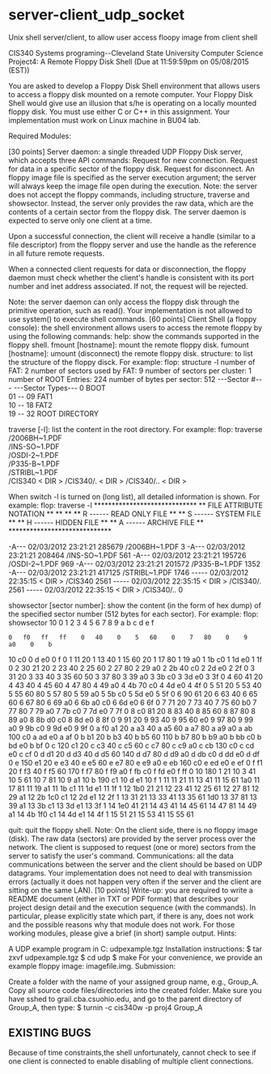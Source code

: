 # server-client_udp_socket
Unix shell server/client, to allow user access floopy image from client shell


CIS340 Systems programing--Cleveland State University Computer Science
Project4: A Remote Floppy Disk Shell (Due at 11:59:59pm on 05/08/2015 (EST))

You are asked to develop a Floppy Disk Shell environment that allows users to access a floppy disk mounted on a remote computer. Your Floppy Disk Shell would give use an illusion that s/he is operating on a locally mounted floppy disk. You must use either C or C++ in this assignment. Your implementation must work on Linux machine in BU04 lab.

Required Modules:

[30 points] Server daemon: a single threaded UDP Floppy Disk server, which accepts three API commands:
Request for new connection.
Request for data in a specific sector of the floppy disk.
Request for disconnect.
An floppy image file is specified as the server execution argument; the server will always keep the image file open during the execution.
Note: the server does not accept the floppy commands, including structure, traverse and showsector. Instead, the server only provides the raw data, which are the contents of a certain sector from the floppy disk.
The server daemon is expected to serve only one client at a time.

Upon a successful connection, the client will receive a handle (similar to a file descriptor) from the floppy server and use the handle as the reference in all future remote requests.

When a connected client requests for data or disconnection, the floppy daemon must check whether the client's handle is consistent with its port number and inet address associated. If not, the request will be rejected.

Note: the server daemon can only access the floppy disk through the primitive operation, such as read(). Your implementation is not allowed to use system() to execute shell commands. 
[60 points] Client Shell (a floppy console): the shell environment allows users to access the remote floppy by using the following commands:
help: show the commands supported in the floppy shell.
fmount [hostname]: mount the remote floppy disk.
fumount [hostname]: umount (disconnect) the remote floppy disk.
structure: to list the structure of the floppy disck. For example:
flop: structure -l
		number of FAT:			    2
		number of sectors used by FAT:	    9
		number of sectors per cluster:	    1
		number of ROOT Entries:		  224
		number of bytes per sector:	  512
		---Sector #---     ---Sector Types---
		      0                  BOOT       
		   01 -- 09              FAT1         
		   10 -- 18              FAT2         
		   19 -- 32              ROOT DIRECTORY

traverse [-l]: list the content in the root directory. For example:
flop: traverse
/2006BH~1.PDF                           
/INS-SO~1.PDF                           
/OSDI-2~1.PDF                           
/P335-B~1.PDF                           
/STRIBL~1.PDF                           
/CIS340                                 	< DIR >
/CIS340/.                               	< DIR >
/CIS340/..                              	< DIR >

When switch -l is turned on (long list), all detailed information is shown. For example:
flop: traverse -l
	*****************************
	** FILE ATTRIBUTE NOTATION **
	**                         **
	** R ------ READ ONLY FILE **
	** S ------ SYSTEM FILE    **
	** H ------ HIDDEN FILE    **
	** A ------ ARCHIVE FILE   **
	*****************************

-A---     02/03/2012 23:21:21            285679     /2006BH~1.PDF                                    3
-A---     02/03/2012 23:21:21            208464     /INS-SO~1.PDF                                  561
-A---     02/03/2012 23:21:21            195726     /OSDI-2~1.PDF                                  969
-A---     02/03/2012 23:21:21            201572     /P335-B~1.PDF                                 1352
-A---     02/03/2012 23:21:21            417125     /STRIBL~1.PDF                                 1746
-----     02/03/2012 22:35:15        < DIR >          /CIS340                                       2561
-----     02/03/2012 22:35:15        < DIR >          /CIS340/.                                     2561
-----     02/03/2012 22:35:15        < DIR >          /CIS340/..                                       0

showsector [sector number]: show the content (in the form of hex dump) of the specified sector number (512 bytes for each sector). For example:
flop: showsector 10
         0    1    2    3    4    5    6    7    8    9    a    b    c    d    e    f

    0   f0   ff   ff    0   40    0    5   60    0    7   80    0    9   a0    0    b
   10   c0    0    d   e0    0    f    0    1   11   20    1   13   40    1   15   60
   20    1   17   80    1   19   a0    1   1b   c0    1   1d   e0    1   1f    0    2
   30   21   20    2   23   40    2   25   60    2   27   80    2   29   a0    2   2b
   40   c0    2   2d   e0    2   2f    0    3   31   20    3   33   40    3   35   60
   50    3   37   80    3   39   a0    3   3b   c0    3   3d   e0    3   3f    0    4
   60   41   20    4   43   40    4   45   60    4   47   80    4   49   a0    4   4b
   70   c0    4   4d   e0    4   4f    0    5   51   20    5   53   40    5   55   60
   80    5   57   80    5   59   a0    5   5b   c0    5   5d   e0    5   5f    0    6
   90   61   20    6   63   40    6   65   60    6   67   80    6   69   a0    6   6b
   a0   c0    6   6d   e0    6   6f    0    7   71   20    7   73   40    7   75   60
   b0    7   77   80    7   79   a0    7   7b   c0    7   7d   e0    7   7f    0    8
   c0   81   20    8   83   40    8   85   60    8   87   80    8   89   a0    8   8b
   d0   c0    8   8d   e0    8   8f    0    9   91   20    9   93   40    9   95   60
   e0    9   97   80    9   99   a0    9   9b   c0    9   9d   e0    9   9f    0    a
   f0   a1   20    a   a3   40    a   a5   60    a   a7   80    a   a9   a0    a   ab
  100   c0    a   ad   e0    a   af    0    b   b1   20    b   b3   40    b   b5   60
  110    b   b7   80    b   b9   a0    b   bb   c0    b   bd   e0    b   bf    0    c
  120   c1   20    c   c3   40    c   c5   60    c   c7   80    c   c9   a0    c   cb
  130   c0    c   cd   e0    c   cf    0    d   d1   20    d   d3   40    d   d5   60
  140    d   d7   80    d   d9   a0    d   db   c0    d   dd   e0    d   df    0    e
  150   e1   20    e   e3   40    e   e5   60    e   e7   80    e   e9   a0    e   eb
  160   c0    e   ed   e0    e   ef    0    f   f1   20    f   f3   40    f   f5   60
  170    f   f7   80    f   f9   a0    f   fb   c0    f   fd   e0    f   ff    0   10
  180    1   21   10    3   41   10    5   61   10    7   81   10    9   a1   10    b
  190   c1   10    d   e1   10    f    1   11   11   21   11   13   41   11   15   61
  1a0   11   17   81   11   19   a1   11   1b   c1   11   1d   e1   11   1f    1   12
  1b0   21   21   12   23   41   12   25   61   12   27   81   12   29   a1   12   2b
  1c0   c1   12   2d   e1   12   2f    1   13   31   21   13   33   41   13   35   61
  1d0   13   37   81   13   39   a1   13   3b   c1   13   3d   e1   13   3f    1   14
  1e0   41   21   14   43   41   14   45   61   14   47   81   14   49   a1   14   4b
  1f0   c1   14   4d   e1   14   4f    1   15   51   21   15   53   41   15   55   61

quit: quit the floppy shell.
Note: On the client side, there is no floppy image (disk). The raw data (sectors) are provided by the server process over the network. The client is supposed to request (one or more) sectors from the server to satisfy the user's command.
Communications: all the data communications between the server and the client should be based on UDP datagrams. Your implementation does not need to deal with transmission errors (actually it does not happen very often if the server and the client are sitting on the same LAN).
[10 points] Write-up: you are required to write a README document (either in TXT or PDF format) that describes your project design detail and the execution sequence (with the commands). In particular, please explicitly state which part, if there is any, does not work and the possible reasons why that module does not work. For those working modules, please give a brief (in short) sample output.
Hints:

A UDP example program in C: udpexample.tgz
Installation instructions:
 $ tar zxvf udpexample.tgz 
 $ cd udp 
 $ make 
For your convenience, we provide an example floppy image: imagefile.img. 
Submission:

Create a folder with the name of your assigned group name, e.g., Group_A.
Copy all source code files/directories into the created folder.
Make sure you have sshed to grail.cba.csuohio.edu, and go to the parent directory of Group_A, then type:
$ turnin -c cis340w -p proj4 Group_A


EXISTING BUGS
------------------
Because of time constraints,the shell unfortunately, cannot check to see if one client is connected to enable disabling of multiple client connections.
